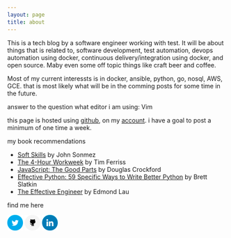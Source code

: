 ```yaml
---
layout: page
title: about
---
```



This is a tech blog by a software engineer working with test. It will be about things that is related to, software development, test automation, devops automation using docker, continuous delivery/integration using docker, and open source. Maby even some off topic things like craft beer and coffee. 

Most of my current interessts is in docker, ansible, python, go, nosql, AWS, GCE. that is most likely what will be in the comming posts for some time in the future.

answer to the question what editor i am using: Vim

this page is hosted using [github](https://github.com), on my [account](https://github.com/mad01). i have a goal to post a minimum of one time a week. 

my book recommendations

- [Soft Skills](http://www.amazon.com/Soft-Skills-software-developers-manual/dp/1617292397) by John Sonmez
- [The 4-Hour Workweek](http://www.amazon.com/The-4-Hour-Workweek-Anywhere-Expanded/dp/0307465357) by Tim Ferriss
- [JavaScript: The Good Parts](http://www.amazon.com/JavaScript-Good-Parts-Douglas-Crockford/dp/0596517742) by Douglas Crockford
- [Effective Python: 59 Specific Ways to Write Better Python](http://www.amazon.com/Effective-Python-Specific-Software-Development/dp/0134034287) by Brett Slatkin
- [The Effective Engineer](http://www.theeffectiveengineer.com/) by Edmond Lau

find me here

[![twitter](/imgs/twitter.png)](https://twitter.com/notnotmad) [![github](/imgs/github.png)](https://github.com/mad01) [![linkedin](/imgs/linkedin.png)](https://se.linkedin.com/in/alexanderbrandstedt)
